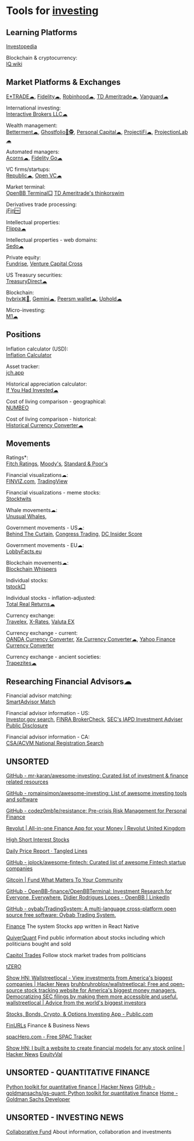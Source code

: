 
# Tools for [investing](https://notageni.us/investing/)

## Learning Platforms

[Investopedia](https://www.investopedia.com/)

Blockchain & cryptocurrency:  
[IQ.wiki](https://iq.wiki/)

## Market Platforms & Exchanges

[E*TRADE☁](https://us.etrade.com/home),
[Fidelity☁](https://www.fidelity.com/),
[Robinhood☁](https://robinhood.com/us/en/),
[TD Ameritrade☁](https://www.tdameritrade.com/),
[Vanguard☁](https://investor.vanguard.com/corporate-portal/)

International investing:  
[Interactive Brokers LLC☁](https://www.interactivebrokers.com/en/home.php)

Wealth management:  
[Betterment☁](https://www.betterment.com/),
[Ghostfolio💾🕵️](https://ghostfol.io/),
[Personal Capital☁](https://www.personalcapital.com/),
[ProjectiFi☁](https://projectifi.io/),
[ProjectionLab☁](https://projectionlab.com/)

Automated managers:  
[Acorns☁](https://www.acorns.com/),
[Fidelity Go☁](https://www.fidelity.com/managed-accounts/fidelity-go/)

VC firms/startups:  
[Republic☁](https://republic.com/),
[Open VC☁](https://www.openvc.app/)

Market terminal:  
[OpenBB Terminal□](https://openbb.co/)
[TD Ameritrade's thinkorswim](https://www.tdameritrade.com/tools-and-platforms/thinkorswim/desktop.html)

Derivatives trade processing:  
[jFin🆓](https://sourceforge.net/projects/jfin/)

Intellectual properties:  
[Flippa☁](https://flippa.com/)

Intellectual properties - web domains:  
[Sedo☁](https://sedo.com/us/)

Private equity:  
[Fundrise](https://fundrise.com/),
[Venture Capital Cross](https://vccross.com/)

US Treasury securities:  
[TreasuryDirect☁](https://www.treasurydirect.gov/)

Blockchain:  
[hybrix⌘🐧](https://hybrix.io/en),
[Gemini☁](https://www.gemini.com/),
[Peersm wallet☁](https://peersm.com/wallet),
[Uphold☁](https://uphold.com/)

Micro-investing:  
[M1☁](https://m1.com/)

## Positions

Inflation calculator (USD):  
[Inflation Calculator](https://www.usinflationcalculator.com/)

Asset tracker:  
[jch.app](https://jch.app/)

Historical appreciation calculator:  
[If You Had Invested☁](https://ifyouhadinvested.com/)

Cost of living comparison - geographical:  
[NUMBEO](https://www.numbeo.com/)

Cost of living comparison - historical:  
[Historical Currency Converter☁](https://www.historicalstatistics.org/Currencyconverter.html)

## Movements

Ratings*:  
[Fitch Ratings](https://www.fitchratings.com/),
[Moody's](https://www.moodys.com/),
[Standard & Poor's](https://www.standardandpoors.com/)

Financial visualizations☁:  
[FINVIZ.com](https://finviz.com/),
[TradingView](https://www.tradingview.com/)

Financial visualizations - meme stocks:  
[Stocktwits](https://stocktwits.com/)

Whale movements☁:  
[Unusual Whales](https://unusualwhales.com/),

Government movements - US☁:  
[Behind The Curtain](https://www.quiverquant.com/sources/behind-the-curtain/),
[Congress Trading](https://www.quiverquant.com/congresstrading/),
[DC Insider Score](https://www.quiverquant.com/scores/dcinsider)

Government movements - EU☁:  
[LobbyFacts.eu](https://www.lobbyfacts.eu/)

Blockchain movements☁:  
[Blockchain Whispers](https://blockchainwhispers.com/)

Individual stocks:  
[tstock□](https://github.com/Gbox4/tstock)

Individual stocks - inflation-adjusted:  
[Total Real Returns☁](https://totalrealreturns.com/)

Currency exchange:  
[Travelex](https://www.travelex.co.uk/),
[X-Rates](https://www.x-rates.com/),
[Valuta EX](https://valuta.exchange/)

Currency exchange - current:  
[OANDA Currency Converter](https://www.oanda.com/currency-converter/),
[Xe Currency Converter☁](https://www.xe.com/currencyconverter/),
[Yahoo Finance Currency Converter](https://finance.yahoo.com/currency-converter)

Currency exchange - ancient societies:  
[Trapezites☁](https://trapezites.com/)

## Researching Financial Advisors☁

Financial advisor matching:  
[SmartAdvisor Match](https://smartadvisormatch.com/)

Financial advisor information - US:  
[Investor.gov search](https://www.investor.gov/search),
[FINRA BrokerCheck](https://brokercheck.finra.org/),
[SEC's IAPD Investment Adviser Public Disclosure](https://adviserinfo.sec.gov/)

Financial advisor information - CA:  
[CSA/ACVM National Registration Search](https://info.securities-administrators.ca/nrsmobile/nrssearch.aspx)

## UNSORTED

[GitHub - mr-karan/awesome-investing: Curated list of investment & finance related resources](https://github.com/mr-karan/awesome-investing)

[GitHub - romainsimon/awesome-investing: List of awesome investing tools and software](https://github.com/romainsimon/awesome-investing)

[GitHub - codez0mb1e/resistance: Pre-crisis Risk Management for Personal Finance](https://github.com/codez0mb1e/resistance)

[Revolut | All-in-one Finance App for your Money | Revolut United Kingdom](https://www.revolut.com/)

[High Short Interest Stocks](https://www.highshortinterest.com/)

[Daily Price Report · Tangled Lines](https://tangledlines.net/prices)

[GitHub - jplock/awesome-fintech: Curated list of awesome Fintech startup companies](https://github.com/jplock/awesome-fintech)

[Gitcoin | Fund What Matters To Your Community](https://www.gitcoin.co/)

[GitHub - OpenBB-finance/OpenBBTerminal: Investment Research for Everyone, Everywhere.](https://github.com/OpenBB-finance/OpenBBTerminal)
[Didier Rodrigues Lopes - OpenBB | LinkedIn](https://www.linkedin.com/in/didier-lopes/)

[GitHub - oybab/TradingSystem: A multi-language cross-platform open source free software: Oybab Trading System.](https://github.com/oybab/TradingSystem)

[Finance](https://github.com/7kfpun/FinanceReactNative)
The system Stocks app written in React Native

[QuiverQuant](https://www.quiverquant.com/)
Find public information about stocks including which politicians bought and sold

[Capitol Trades](https://www.app.capitoltrades.com)
Follow stock market trades from politicians

[tZERO](https://www.tzero.com/)

[Show HN: Wallstreetlocal - View investments from America's biggest companies | Hacker News](https://news.ycombinator.com/item?id=39643833)
[bruhbruhroblox/wallstreetlocal: Free and open-source stock tracking website for America's biggest money managers. Democratizing SEC filings by making them more accessible and useful.](https://github.com/bruhbruhroblox/wallstreetlocal)
[wallstreetlocal | Advice from the world's biggest investors](https://www.wallstreetlocal.com/)

[Stocks, Bonds, Crypto, & Options Investing App - Public.com](https://public.com/)

[FinURLs](https://finurls.com/)
Finance & Business News

[spacHero.com - Free SPAC Tracker](https://www.spachero.com/)

[Show HN: I built a website to create financial models for any stock online | Hacker News](https://news.ycombinator.com/item?id=40392548)
[EquityVal](https://www.useequityval.com/)

## UNSORTED - QUANTITATIVE FINANCE

[Python toolkit for quantitative finance | Hacker News](https://news.ycombinator.com/item?id=40831991)
[GitHub - goldmansachs/gs-quant: Python toolkit for quantitative finance](https://github.com/goldmansachs/gs-quant)
[Home<!-- --> - Goldman Sachs Developer](https://developer.gs.com/discover/home)

## UNSORTED - INVESTING NEWS

[Collaborative Fund](http://www.collaborativefund.com/blog/archive/)
About information, collaboration and investments

